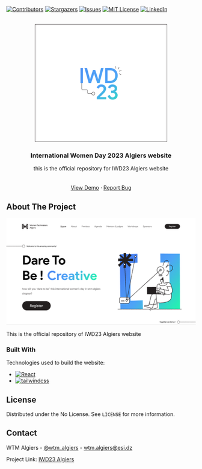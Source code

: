 <a name="readme-top"></a>

<!--
*** This the README file of the International Women Day 2023 Algiers.
-->

[![Contributors][contributors-shield]][contributors-url]
[![Stargazers][stars-shield]][stars-url]
[![Issues][issues-shield]][issues-url]
[![MIT License][license-shield]][license-url]
[![LinkedIn][linkedin-shield]][linkedin-url]

<!-- PROJECT LOGO -->
<br />
<div align="center">
  <a href="https://github.com/WTM-Algiers/iwd-website-2023">
    <img src="/public/favicon2.png" alt="IWD23 Algiers" width="70%" height="auto">
  </a>

  <h3 align="center">International Women Day 2023 Algiers website</h3>

  <p align="center">
    this is the official repository for IWD23 Algiers website
    <br />
    <br />
    <br />
    <a href="https://iwd23.wtmalgiers.org/">View Demo</a>
    ·
    <a href="https://github.com/WTM-Algiers/iwd-website-2023/issues">Report Bug</a>
  </p>
</div>

<!-- ABOUT THE PROJECT -->

## About The Project

[![IWD23-Algiers-Home][iwd23-algiers-screenshot]](https://iwd23.wtmalgiers.org/)

This is the official repository of IWD23 Algiers website

### Built With

Technologies used to build the website:

- [![React][react.js]][react-url]
- [![tailwindcss][tailwindcss.com]][tailwindcss-url]

<!-- LICENSE -->

## License

Distributed under the No License. See `LICENSE` for more information.

<!-- CONTACT -->

## Contact

WTM Algiers - [@wtm_algiers](https://twitter.com/wtm_algiers) - wtm.algiers@esi.dz

Project Link: [IWD23 Algiers](https://qiskit-fall-fest-algiers.wtmalgiers.org)

<!-- MARKDOWN LINKS & IMAGES -->

[contributors-shield]: https://img.shields.io/github/contributors/WTM-Algiers/iwd-website-2023.svg?style=for-the-badge
[contributors-url]: https://github.com/WTM-Algiers/iwd-website-2023/graphs/contributors
[stars-shield]: https://img.shields.io/github/stars/WTM-Algiers/iwd-website-2023.svg?style=for-the-badge
[stars-url]: https://github.com/WTM-Algiers/iwd-website-2023/stargazers
[issues-shield]: https://img.shields.io/github/issues/WTM-Algiers/iwd-website-2023.svg?style=for-the-badge
[issues-url]: https://github.com/WTM-Algiers/iwd-website-2023/issues
[license-shield]: https://img.shields.io/github/license/WTM-Algiers/iwd-website-2023.svg?style=for-the-badge
[license-url]: https://github.com/WTM-Algiers/iwd-website-2023/blob/main/LICENSE
[linkedin-shield]: https://img.shields.io/badge/-LinkedIn-black.svg?style=for-the-badge&logo=linkedin&colorB=555
[linkedin-url]: https://www.linkedin.com/company/wtm-algiers/
[iwd23-algiers-screenshot]: /public/preview.png
[react.js]: https://img.shields.io/badge/React-20232A?style=for-the-badge&logo=react&logoColor=61DAFB
[react-url]: https://reactjs.org/
[tailwindcss.com]: https://img.shields.io/badge/TailwindCSS-563D7C?style=for-the-badge&logo=TailwindCSS&logoColor=white
[tailwindcss-url]: https://tailwindcss.com
